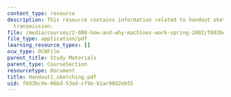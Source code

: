 ```yaml
---
content_type: resource
description: This resource contains information related to handout sketching of tractor
  transmission.
file: /media/courses/2-000-how-and-why-machines-work-spring-2002/f693bc9e06bd53adcf9eb1ac90d2eb55_Handout1_sketching.pdf
file_type: application/pdf
learning_resource_types: []
ocw_type: OCWFile
parent_title: Study Materials
parent_type: CourseSection
resourcetype: Document
title: Handout1_sketching.pdf
uid: f693bc9e-06bd-53ad-cf9e-b1ac90d2eb55
---
```

